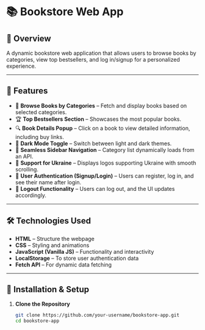 # 📚 Bookstore Web App  

## 🚀 Overview  
A dynamic bookstore web application that allows users to browse books by categories, view top bestsellers, and log in/signup for a personalized experience.

---

## 🌟 Features  
- 📖 **Browse Books by Categories** – Fetch and display books based on selected categories.  
- 🏆 **Top Bestsellers Section** – Showcases the most popular books.  
- 🔍 **Book Details Popup** – Click on a book to view detailed information, including buy links.  
- 🌙 **Dark Mode Toggle** – Switch between light and dark themes.  
- 🔄 **Seamless Sidebar Navigation** – Category list dynamically loads from an API.  
- 🛑 **Support for Ukraine** – Displays logos supporting Ukraine with smooth scrolling.  
- 🔐 **User Authentication (Signup/Login)** – Users can register, log in, and see their name after login.  
- 🚪 **Logout Functionality** – Users can log out, and the UI updates accordingly.  

---

## 🛠 Technologies Used  
- **HTML** – Structure the webpage  
- **CSS** – Styling and animations  
- **JavaScript (Vanilla JS)** – Functionality and interactivity  
- **LocalStorage** – To store user authentication data  
- **Fetch API** – For dynamic data fetching  

---

## 📌 Installation & Setup  
1. **Clone the Repository**  
   ```sh
   git clone https://github.com/your-username/bookstore-app.git
   cd bookstore-app
